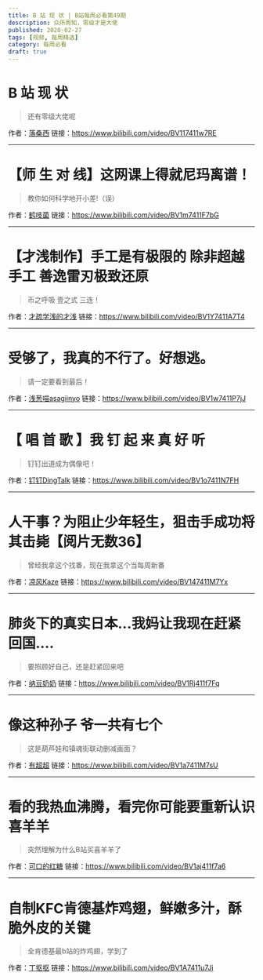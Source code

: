 ```yaml
---
title: B 站 现 状 | B站每周必看第49期
description: 众所周知，零级才是大佬
published: 2020-02-27
tags: [视频, 每周精选]
category: 每周必看
draft: true
---
```


# B 站 现 状
> 还有零级大佬呢

作者：[落桑西](https://space.bilibili.com/10289240)
链接：https://www.bilibili.com/video/BV117411w7RE

---

# 【师 生 对 线】这网课上得就尼玛离谱！
> 教你如何科学地开小差!（误）

作者：[鹤吱菌](https://space.bilibili.com/3353026)
链接：https://www.bilibili.com/video/BV1m7411F7bG

---

# 【才浅制作】手工是有极限的 除非超越手工 善逸雷刃极致还原
> 币之呼吸 壹之式 三连！

作者：[才疏学浅的才浅](https://space.bilibili.com/2200736)
链接：https://www.bilibili.com/video/BV1Y7411A7T4

---

# 受够了，我真的不行了。好想逃。
> 请一定要看到最后！

作者：[浅葱喵asagiinyo](https://space.bilibili.com/312679910)
链接：https://www.bilibili.com/video/BV1w7411P7jJ

---

# 【 唱 首 歌 】我 钉 起 来 真 好 听
> 钉钉出道成为偶像吧！

作者：[钉钉DingTalk](https://space.bilibili.com/481393564)
链接：https://www.bilibili.com/video/BV1o7411N7FH

---

# 人干事？为阻止少年轻生，狙击手成功将其击毙【阅片无数36】
> 曾经我拿这个找番，现在我拿这个当每周新番

作者：[凉风Kaze](https://space.bilibili.com/14110780)
链接：https://www.bilibili.com/video/BV147411M7Yx

---

# 肺炎下的真实日本...我妈让我现在赶紧回国....
> 要照顾好自己，还是赶紧回来吧

作者：[纳豆奶奶](https://space.bilibili.com/6574487)
链接：https://www.bilibili.com/video/BV1Rj411f7Fq

---

# 像这种孙子 爷一共有七个
> 这是葫芦娃和镇魂街联动删减画面？

作者：[有超超](https://space.bilibili.com/10380815)
链接：https://www.bilibili.com/video/BV1a7411M7sU

---

# 看的我热血沸腾，看完你可能要重新认识喜羊羊
> 突然理解为什么B站买喜羊羊了

作者：[可口的红糖](https://space.bilibili.com/384576131)
链接：https://www.bilibili.com/video/BV1aj411f7a6

---

# 自制KFC肯德基炸鸡翅，鲜嫩多汁，酥脆外皮的关键
> 全肯德基最b站的炸鸡翅，学到了

作者：[丁抠抠](https://space.bilibili.com/99795254)
链接：https://www.bilibili.com/video/BV1A7411u7Ji

